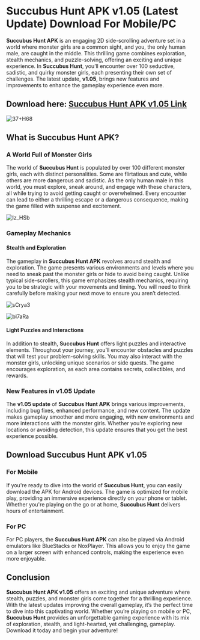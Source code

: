 # Succubus Hunt APK v1.05 (Latest Update) Download For Mobile/PC

**Succubus Hunt APK** is an engaging 2D side-scrolling adventure set in a world where monster girls are a common sight, and you, the only human male, are caught in the middle. This thrilling game combines exploration, stealth mechanics, and puzzle-solving, offering an exciting and unique experience. In **Succubus Hunt**, you’ll encounter over 100 seductive, sadistic, and quirky monster girls, each presenting their own set of challenges. The latest update, **v1.05**, brings new features and improvements to enhance the gameplay experience even more.

## Download here: [Succubus Hunt APK v1.05 Link](https://modbibo.com/)

![37+H68](https://github.com/user-attachments/assets/17c69bbd-aca6-4f44-8363-649a4e214fe7)

## What is Succubus Hunt APK?

### A World Full of Monster Girls

The world of **Succubus Hunt** is populated by over 100 different monster girls, each with distinct personalities. Some are flirtatious and cute, while others are more dangerous and sadistic. As the only human male in this world, you must explore, sneak around, and engage with these characters, all while trying to avoid getting caught or overwhelmed. Every encounter can lead to either a thrilling escape or a dangerous consequence, making the game filled with suspense and excitement.

![Iz_HSb](https://github.com/user-attachments/assets/062483a4-ac0b-4fd7-8153-ee8f8097c68a)

### Gameplay Mechanics

#### Stealth and Exploration

The gameplay in **Succubus Hunt APK** revolves around stealth and exploration. The game presents various environments and levels where you need to sneak past the monster girls or hide to avoid being caught. Unlike typical side-scrollers, this game emphasizes stealth mechanics, requiring you to be strategic with your movements and timing. You will need to think carefully before making your next move to ensure you aren’t detected.

![sCrya3](https://github.com/user-attachments/assets/1a2c6e5f-091f-4bb5-ad18-5337b29d4047)

![bl7aRa](https://github.com/user-attachments/assets/1b5996cf-93ef-406b-b24d-7a45c5e37ed1)

#### Light Puzzles and Interactions

In addition to stealth, **Succubus Hunt** offers light puzzles and interactive elements. Throughout your journey, you’ll encounter obstacles and puzzles that will test your problem-solving skills. You may also interact with the monster girls, unlocking unique scenarios or side quests. The game encourages exploration, as each area contains secrets, collectibles, and rewards.

### New Features in v1.05 Update

The **v1.05 update** of **Succubus Hunt APK** brings various improvements, including bug fixes, enhanced performance, and new content. The update makes gameplay smoother and more engaging, with new environments and more interactions with the monster girls. Whether you’re exploring new locations or avoiding detection, this update ensures that you get the best experience possible.

## Download Succubus Hunt APK v1.05

### For Mobile

If you're ready to dive into the world of **Succubus Hunt**, you can easily download the APK for Android devices. The game is optimized for mobile play, providing an immersive experience directly on your phone or tablet. Whether you're playing on the go or at home, **Succubus Hunt** delivers hours of entertainment.

### For PC

For PC players, the **Succubus Hunt APK** can also be played via Android emulators like BlueStacks or NoxPlayer. This allows you to enjoy the game on a larger screen with enhanced controls, making the experience even more enjoyable.

## Conclusion

**Succubus Hunt APK v1.05** offers an exciting and unique adventure where stealth, puzzles, and monster girls come together for a thrilling experience. With the latest updates improving the overall gameplay, it’s the perfect time to dive into this captivating world. Whether you’re playing on mobile or PC, **Succubus Hunt** provides an unforgettable gaming experience with its mix of exploration, stealth, and light-hearted, yet challenging, gameplay. Download it today and begin your adventure!
